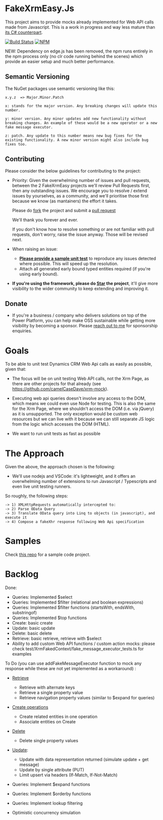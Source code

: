 ﻿# FakeXrmEasy.Js

This project aims to provide mocks already implemented for Web API calls made from Javascript. This is a work in progress and way less mature than [its C# counterpart](https://github.com/jordimontana82/fake-xrm-easy).

[![Build Status](https://dev.azure.com/fake-xrm-easy/Blank/_apis/build/status/fake-xrm-easy-js?branchName=master)](https://dev.azure.com/fake-xrm-easy/Blank/_build/latest?definitionId=1&branchName=master)
[![NPM](https://img.shields.io/npm/v/fakexrmeasy.svg)](https://www.npmjs.com/package/fakexrmeasy)

NEW: Dependency on edge.js has been removed, the npm runs entirely in the npm process only (no clr code running behind the scenes) which provide an easier setup and much better performance.

## Semantic Versioning

The NuGet packages use semantic versioning like this:

    x.y.z  => Major.Minor.Patch
       
    x: stands for the major version. Any breaking changes will update this number.

    y: minor version. Any minor updates add new functionality without breaking changes. An example of these would be a new operator or a new fake message executor.

    z: patch. Any update to this number means new bug fixes for the existing functionality. A new minor version might also include bug fixes too.

## Contributing

Please consider the below guidelines for contributing to the project:

* Priority: Given the overwhelming number of issues and pull requests, between the 2 FakeXrmEasy projects we'll review Pull Requests first, then any outstanding issues. We encourage you to resolve / extend issues by yourselves, as a community, and we'll prioritise those first because we know (as mantainers) the effort it takes. 

    Please do [fork](https://github.com/jordimontana82/fake-xrm-easy/fork) the project and submit a [pull request](https://github.com/jordimontana82/fake-xrm-easy/pulls)
    
    We'll thank you forever and ever. 

    If you don't know how to resolve something or are not familiar with pull requests, don't worry, raise the issue anyway. Those will be revised next.

* When raising an issue:

    * <u>**Please provide a sample unit test**</u> to reproduce any issues detected where possible. This will speed up the resolution.
    * Attach all generated early bound typed entities required (if you're using early bound).

* **If you're using the framework, please do [Star](https://github.com/jordimontana82/fake-xrm-easy-js/star) the project**, it'll give more visibility to the wider community to keep extending and improving it.

## Donate 

*  If you're a business / company who delivers solutions on top of the Power Platform, you can help make OSS sustainable while getting more visibility by becoming a sponsor. Please [reach out to me](https://github.com/jordimontana82) for sponsorship enquiries.

# Goals

To be able to unit test Dynamics CRM Web Api calls as easily as possible, given that:

- The focus will be on unit testing Web API calls, not the Xrm Page, as there are other projects for that already (see https://github.com/camelCaseDave/xrm-mock).

- Executing web api queries doesn't involve any access to the DOM, which means we could even use Node for testing. 
  This is also the same for the Xrm Page, where we shouldn't access the DOM (i.e. via jQuery) as it is unsupported.
  The only exception would be custom web resources but we can live with it because we can still separate JS logic
  from the logic which accesses the DOM (HTML). 
- We want to run unit tests as fast as possible
 

# The Approach

Given the above, the approach chosen is the following:

- We'll use nodejs and VSCode: it's lightweight, and it offers an overwhelming number of extensions to run Javascript / Typescripts and even live unit testing runners.


So roughly, the following steps:

    -> 1) XMLHttpRequests automatically intercepted to:
    -> 2) Parse OData Query 
    -> 3) Translate OData query into Linq to objects (in javascript), and execute it 
    -> 4) Compose a fakeXhr response following Web Api specification

# Samples

Check [this repo](https://github.com/jordimontana82/fake-xrm-easy-js-samples) for a sample code project.

# Backlog

Done:
- Queries: Implemented $select
- Queries: Implemented $filter (relational and boolean expressions)
- Queries: Implemented $filter functions (startsWith, endsWith, substringof)
- Queries: Implemented $top functions
- Create: basic create
- Update: basic update
- Delete: basic delete
- Retrieve: basic retrieve, retrieve with $select
- Ability to add custom Web API functions / custom action mocks: please check test/XrmFakedContext/fake_message_executor_tests.ts for examples

To Do (you can use addFakeMessageExecutor function to mock any response while these are not yet implemented as a workaround) :

- [Retrieve](https://docs.microsoft.com/en-us/dynamics365/customer-engagement/developer/webapi/retrieve-entity-using-web-api)

     * Retrieve with alternate keys
     * Retrieve a single property value
     * Retrieve navigation property values (similar to $expand for queries)

- [Create operations](https://msdn.microsoft.com/en-us/library/gg328090.aspx)
     * Create related entities in one operation
     * Associate entities on Create

- [Delete](https://docs.microsoft.com/en-us/dynamics365/customer-engagement/developer/webapi/update-delete-entities-using-web-api)

     * Delete single property values

- [Update](https://docs.microsoft.com/en-us/dynamics365/customer-engagement/developer/webapi/update-delete-entities-using-web-api):

     * Update with data representation returned (simulate update + get message)
     * Update by single attribute (PUT)
     * Limit upsert via headers (If-Match, If-Not-Match)
     
- Queries: Implement $expand functions
- Queries: Implement $orderby functions 
- Queries: Implement lookup filtering
- Optimistic concurrency simulation



    
